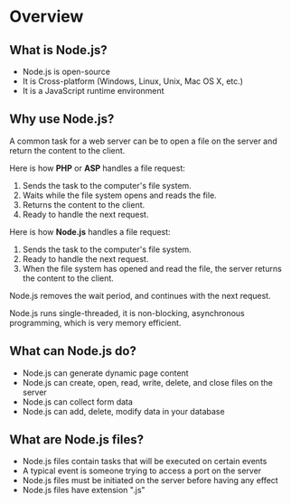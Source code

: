 # Overview

## What is Node.js?

* Node.js is open-source 
* It is Cross-platform (Windows, Linux, Unix, Mac OS X, etc.)
* It is a JavaScript runtime environment

## Why use Node.js?

A common task for a web server can be to open a file on the server and return the content to the client.

Here is how **PHP** or **ASP** handles a file request:

1. Sends the task to the computer's file system.
2. Waits while the file system opens and reads the file.
3. Returns the content to the client.
4. Ready to handle the next request.

Here is how **Node.js** handles a file request:

1. Sends the task to the computer's file system.
2. Ready to handle the next request.
3. When the file system has opened and read the file, the server returns the content to the client.

Node.js removes the wait period, and continues with the next request.

Node.js runs single-threaded, it is non-blocking, asynchronous programming, which is very memory efficient.

## What can Node.js do?

* Node.js can generate dynamic page content
* Node.js can create, open, read, write, delete, and close files on the server
* Node.js can collect form data
* Node.js can add, delete, modify data in your database

## What are Node.js files?

* Node.js files contain tasks that will be executed on certain events
* A typical event is someone trying to access a port on the server
* Node.js files must be initiated on the server before having any effect
* Node.js files have extension ".js"